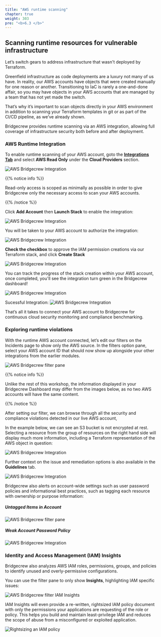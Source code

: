 ```yaml
---
title: "AWS runtime scanning"
chapter: true
weight: 303
pre: "<b>6.3 </b>"
---
```


## Scanning runtime resources for vulnerable infrastructure

Let’s switch gears to address infrastructure that wasn't deployed by Terraform.

Greenfield infrastructure as code deployments are a luxury not many of us have. In reality, our AWS accounts have objects that were created manually for one reason or another. Transitioning to IaC is rarely a one-and-done affair, so you may have objects in your AWS accounts that are managed by a team that has not yet made the switch.

That’s why it’s important to scan objects directly in your AWS environment in addition to scanning your Terraform templates in git or as part of the CI/CD pipeline, as we’ve already shown.

Bridgecrew provides runtime scanning via an AWS integration, allowing full coverage of infrastructure security both before and after deployment.

### AWS Runtime Integration

To enable runtime scanning of your AWS account, goto the [**Integrations Tab**](https://www.bridgecrew.cloud/integrations) and select **AWS Read Only** under the **Cloud Providers** section.

![AWS Bridgecrew Integration](./images/dashboard-aws-runtime-00001.png "AWS Bridgecrew Integration")


{{% notice info %}}
<p style='text-align: left;'>
Read-only access is scoped as minimally as possible in order to give Bridgecrew only the necessary access to scan your AWS accounts.
</p>
{{% /notice %}}

Click **Add Account** then **Launch Stack** to enable the integration: 

![AWS Bridgecrew Integration](./images/aws-integration-add.png "AWS Bridgecrew Integration")

You will be taken to your AWS account to authorize the integration:

![AWS Bridgecrew Integration](./images/dashboard-aws-runtime-00003.png "AWS Bridgecrew Integration")

**Check the checkbox** to approve the IAM permission creations via our Terraform stack, and click **Create Stack**

![AWS Bridgecrew Integration](./images/dashboard-aws-runtime-00004.png "AWS Bridgecrew Integration")

You can track the progress of the stack creation within your AWS account, once completed, you'll see the integration turn green in the Bridgecrew dashboard!

![AWS Bridgecrew Integration](./images/dashboard-aws-runtime-00006.png "AWS Bridgecrew Integration")

Sucessful Integration: 
![AWS Bridgecrew Integration](./images/dashboard-aws-runtime-00007.png "AWS Bridgecrew Integration")

That’s all it takes to connect your AWS account to Bridgecrew for continuous cloud security monitoring and compliance benchmarking.

### Exploring runtime violations
With the runtime AWS account connected, let’s edit our filters on the Incidents page to show only the AWS source. In the filters option pane, select your AWS account ID that should now show up alongside your other integrations from the earlier modules.


![AWS Bridgecrew filter pane](./images/filter-aws-only-dash.png "AWS Bridgecrew filter pane")


{{% notice info %}}
<p style='text-align: left;'>
Unlike the rest of this workshop, the information displayed in your Bridgecrew Dashboard may differ from the images below, as no two AWS accounts will have the same content.
</p>
{{% /notice %}}

After setting our filter, we can browse through all the security and compliance violations detected in our live AWS account, 

In the example below, we can see an S3 bucket is not encrypted at rest. Selecting a resource from the group of resources on the right hand side will display much more information, including a Terraform representation of the AWS object in question:

![AWS Bridgecrew Integration](./images/dashboard-aws-runtime-00012.png "AWS Bridgecrew Integration")

Further context on the issue and remediation options is also available in the **Guidelines** tab.

![AWS Bridgecrew Integration](./images/dashboard-aws-runtime-00013.png "AWS Bridgecrew Integration")

Bridgecrew also alerts on account-wide settings such as user password policies and informational best practices, such as tagging each resource with ownership or purpose information:

##### Untagged Items in Account
![AWS Bridgecrew filter pane](./images/example-tagging-info.png "AWS Bridgecrew filter pane")

##### Weak Account Password Policy
![AWS Bridgecrew Integration](./images/dashboard-aws-runtime-00008.png "AWS Bridgecrew Integration")


### Identity and Access Management (IAM) Insights
Bridgecrew also analyzes AWS IAM roles, permissions, groups, and policies to identify unused and overly-permissive configurations.

You can use the filter pane to only show **Insights**, highlighting IAM specific issues:


![AWS Bridgecrew filter IAM Insights](./images/dashboard-aws-runtime-00009.png "AWS Bridgecrew filter IAM Insights")

IAM Insights will even provide a re-written, rightsized IAM policy document with only the permissions your applications are requesting of the role or policy. This helps you build and maintain least-privilege IAM and reduces the scope of abuse from a misconfigured or exploited application.

![Rightsizing an IAM policy](./images/iam-insights-rightsizing.png "Rightsizing an IAM policy")


